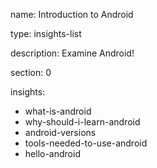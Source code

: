 name: Introduction to Android

type: insights-list

description: Examine Android!

section: 0

 insights:

* what-is-android
* why-should-i-learn-android
* android-versions
* tools-needed-to-use-android
* hello-android
